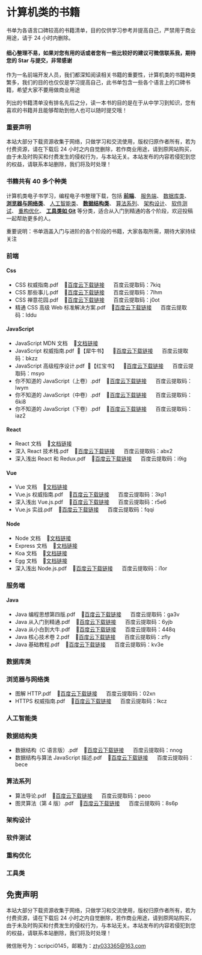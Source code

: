# 计算机类的书籍

书单为各语言口碑较高的书籍清单，目的仅供学习参考并提高自己，严禁用于商业用途，请于 24 小时内删除。

#### 细心整理不易，如果对您有用的话或者您有一些比较好的建议可微信联系我，期待您的 Star 与提交，非常感谢

作为一名前端开发人员，我们都深知阅读相关书籍的重要性，计算机类的书籍种类繁多，我们的目的也仅仅是学习提高自己，此书单包含一些各个语言上的口碑书籍，希望大家不要用做商业用途

列出的书籍清单没有排名先后之分，读一本书的目的是在于从中学习到知识，您有喜欢的书籍并且能够帮助到他人也可以随时提交哦！

### 重要声明

本站大部分下载资源收集于网络，只做学习和交流使用，版权归原作者所有，若为付费资源，请在下载后 24 小时之内自觉删除，若作商业用途，请到原网站购买，由于未及时购买和付费发生的侵权行为，与本站无关。本站发布的内容若侵犯到您的权益，请联系本站删除，我们将及时处理！

### 书籍共有 40 多个种类

计算机类电子书学习，编程电子书整理下载，包括
[**前端**](https://github.com/itzty-1207/e-books#前端)、
[服务端](https://github.com/itzty-1207/e-books#服务端)、
[数据库类](https://github.com/itzty-1207/e-books#数据库类)、
[**浏览器与网络类**](https://github.com/itzty-1207/e-books#浏览器与网络类)、
[人工智能类](https://github.com/itzty-1207/e-books#人工智能类)、
[**数据结构类**](https://github.com/itzty-1207/e-books#数据结构类)、
[算法系列](https://github.com/itzty-1207/e-books#算法系列)、
[架构设计](https://github.com/itzty-1207/e-books#架构设计)、
[软件测试](https://github.com/itzty-1207/e-books#软件测试)、
[重构优化](https://github.com/itzty-1207/e-books#重构优化)、
[**工具类如 Git**](https://github.com/itzty-1207/e-books#工具类)
等分类，适合从入门到精通的各个阶段，欢迎投稿一起帮助更多的人。

重要说明：书单涵盖入门与进阶的各个阶段的书籍，大家各取所需，期待大家持续关注

### 前端

#### Css

- CSS 权威指南.pdf&nbsp;&nbsp;&nbsp;&nbsp;🧀[百度云下载链接](https://pan.baidu.com/s/1-fCcMQv4kLtBORYset2kyQ)&nbsp;&nbsp;&nbsp;&nbsp;&nbsp;&nbsp;百度云提取码：7kiq
- CSS 那些事儿.pdf&nbsp;&nbsp;&nbsp;&nbsp;🧀[百度云下载链接](https://pan.baidu.com/s/1KzWHjqzY7VGK_AaOClWJbA)&nbsp;&nbsp;&nbsp;&nbsp;&nbsp;&nbsp;百度云提取码：7lhm
- CSS 禅意花园.pdf&nbsp;&nbsp;&nbsp;&nbsp;🧀[百度云下载链接](https://pan.baidu.com/s/12cywJukd3ANwuyVogjUnXg)&nbsp;&nbsp;&nbsp;&nbsp;&nbsp;&nbsp;百度云提取码：j0ot
- 精通 CSS 高级 Web 标准解决方案.pdf&nbsp;&nbsp;&nbsp;&nbsp;🧀[百度云下载链接](https://pan.baidu.com/s/1j35lmHGID9f5vOHEs6qS_w)&nbsp;&nbsp;&nbsp;&nbsp;&nbsp;&nbsp;百度云提取码：lddu

#### JavaScript

- JavaScript MDN 文档&nbsp;&nbsp;&nbsp;&nbsp;🧀[文档链接](https://developer.mozilla.org/zh-CN)
- JavaScript 权威指南.pdf&nbsp;&nbsp;🍪【犀牛书】&nbsp;&nbsp;&nbsp;&nbsp;🧀[百度云下载链接](https://pan.baidu.com/s/1ZkAO6gUkFhUzFdMbEzDYJQ)&nbsp;&nbsp;&nbsp;&nbsp;&nbsp;&nbsp;百度云提取码：bkzz
- JavaScript 高级程序设计.pdf&nbsp;&nbsp;🍪【红宝书】&nbsp;&nbsp;&nbsp;&nbsp;🧀[百度云下载链接](https://pan.baidu.com/s/1uGbQPSCGfslLQf6yQfWtGQ)&nbsp;&nbsp;&nbsp;&nbsp;&nbsp;&nbsp;百度云提取码：msyo
- 你不知道的 JavaScript（上卷）.pdf&nbsp;&nbsp;&nbsp;&nbsp;🧀[百度云下载链接](https://pan.baidu.com/s/1l7EKx3Zl72hPpXd9yTvXzg)&nbsp;&nbsp;&nbsp;&nbsp;&nbsp;&nbsp;百度云提取码：lwym
- 你不知道的 JavaScript（中卷）.pdf&nbsp;&nbsp;&nbsp;&nbsp;🧀[百度云下载链接](https://pan.baidu.com/s/1C0wv6wBfQD_VUSK7eo38kg)&nbsp;&nbsp;&nbsp;&nbsp;&nbsp;&nbsp;百度云提取码：6ki8
- 你不知道的 JavaScript（下卷）.pdf&nbsp;&nbsp;&nbsp;&nbsp;🧀[百度云下载链接](https://pan.baidu.com/s/1KUSkwfPyvxD_gLv3vj8ZLg)&nbsp;&nbsp;&nbsp;&nbsp;&nbsp;&nbsp;百度云提取码：iaz2

#### React

- React 文档&nbsp;&nbsp;&nbsp;&nbsp;🧀[文档链接](https://react.docschina.org/docs/getting-started.html)
- 深入 React 技术栈.pdf&nbsp;&nbsp;&nbsp;&nbsp;🧀[百度云下载链接](https://pan.baidu.com/s/1Tg0D60ccte4JbrLo0Cw7Eg)&nbsp;&nbsp;&nbsp;&nbsp;&nbsp;&nbsp;百度云提取码：abx2
- 深入浅出 React 和 Redux.pdf&nbsp;&nbsp;&nbsp;&nbsp;🧀[百度云下载链接](https://pan.baidu.com/s/12H84ezDMlPPrHiQWJc5F9Q)&nbsp;&nbsp;&nbsp;&nbsp;&nbsp;&nbsp;百度云提取码：i9ig

#### Vue

- Vue 文档&nbsp;&nbsp;&nbsp;&nbsp;🧀[文档链接](https://cn.vuejs.org/guide/introduction.html)
- Vue.js 权威指南.pdf&nbsp;&nbsp;&nbsp;&nbsp;🧀[百度云下载链接](https://pan.baidu.com/s/1mUltZYXQTjXu_ySQwg1bvg)&nbsp;&nbsp;&nbsp;&nbsp;&nbsp;&nbsp;百度云提取码：3kp1
- 深入浅出 Vue.js.pdf&nbsp;&nbsp;&nbsp;&nbsp;🧀[百度云下载链接](https://pan.baidu.com/s/1bNk2m1FMJ4oYC6pniogo_A)&nbsp;&nbsp;&nbsp;&nbsp;&nbsp;&nbsp;百度云提取码：r5e6
- Vue.js 实战.pdf&nbsp;&nbsp;&nbsp;&nbsp;🧀[百度云下载链接](https://pan.baidu.com/s/1J5ihooCdH1brcGv_MEkVOA)&nbsp;&nbsp;&nbsp;&nbsp;&nbsp;&nbsp;百度云提取码：fqqi

#### Node

- Node 文档&nbsp;&nbsp;&nbsp;&nbsp;🧀[文档链接](http://nodejs.p2hp.com/learn)
- Express 文档&nbsp;&nbsp;&nbsp;&nbsp;🧀[文档链接](https://www.expressjs.com.cn/)
- Koa 文档&nbsp;&nbsp;&nbsp;&nbsp;🧀[文档链接](https://www.koajs.com.cn/)
- Egg 文档&nbsp;&nbsp;&nbsp;&nbsp;🧀[文档链接](https://www.eggjs.org/zh-CN)
- 深入浅出 Node.js.pdf&nbsp;&nbsp;&nbsp;&nbsp;🧀[百度云下载链接](https://pan.baidu.com/s/1GZ-fPaoqpjEejh_H3u-k5w)&nbsp;&nbsp;&nbsp;&nbsp;&nbsp;&nbsp;百度云提取码：i1or

### 服务端

#### Java

- Java 编程思想第四版.pdf&nbsp;&nbsp;&nbsp;&nbsp;🧀[百度云下载链接](https://pan.baidu.com/s/1DahjCESp05NM8_5qzVQKCw)&nbsp;&nbsp;&nbsp;&nbsp;&nbsp;&nbsp;百度云提取码：ga3v
- Java 从入门到精通.pdf&nbsp;&nbsp;&nbsp;&nbsp;🧀[百度云下载链接](https://pan.baidu.com/s/1HqG70sWhsu9K7iJD5SnXuA)&nbsp;&nbsp;&nbsp;&nbsp;&nbsp;&nbsp;百度云提取码：6yjb
- Java 从小白到大牛.pdf&nbsp;&nbsp;&nbsp;&nbsp;🧀[百度云下载链接](https://pan.baidu.com/s/19jp1LVgj1iA6d4SyfwGokA)&nbsp;&nbsp;&nbsp;&nbsp;&nbsp;&nbsp;百度云提取码：448q
- Java 核心技术卷 2.pdf&nbsp;&nbsp;&nbsp;&nbsp;🧀[百度云下载链接](https://pan.baidu.com/s/1FukINsZYXB7WXSodgpf9KQ)&nbsp;&nbsp;&nbsp;&nbsp;&nbsp;&nbsp;百度云提取码：zfly
- Java 基础教程.pdf&nbsp;&nbsp;&nbsp;&nbsp;🧀[百度云下载链接](https://pan.baidu.com/s/1moYbBlnEh3TlSEtWNvEuhw)&nbsp;&nbsp;&nbsp;&nbsp;&nbsp;&nbsp;百度云提取码：kv3e

### 数据库类

### 浏览器与网络类

- 图解 HTTP.pdf&nbsp;&nbsp;&nbsp;&nbsp;🧀[百度云下载链接](https://pan.baidu.com/s/1hHeUCmSDi4vj43ujt5k0HA)&nbsp;&nbsp;&nbsp;&nbsp;&nbsp;&nbsp;百度云提取码：02xn
- HTTPS 权威指南.pdf&nbsp;&nbsp;&nbsp;&nbsp;🧀[百度云下载链接](https://pan.baidu.com/s/18rKHk4F04oMO3P87OivR4Q)&nbsp;&nbsp;&nbsp;&nbsp;&nbsp;&nbsp;百度云提取码：lkcz

### 人工智能类

### 数据结构类

- 数据结构（C 语言版）.pdf&nbsp;&nbsp;&nbsp;&nbsp;🧀[百度云下载链接](https://pan.baidu.com/s/1CcrzLyQF3VCykDQKYrUlqQ)&nbsp;&nbsp;&nbsp;&nbsp;&nbsp;&nbsp;百度云提取码：nnog
- 数据结构与算法 JavaScript 描述.pdf&nbsp;&nbsp;&nbsp;&nbsp;🧀[百度云下载链接](https://pan.baidu.com/s/1gax3gx6L2tlxt3txtqfKeQ)&nbsp;&nbsp;&nbsp;&nbsp;&nbsp;&nbsp;百度云提取码：bece

### 算法系列

- 算法导论.pdf&nbsp;&nbsp;&nbsp;&nbsp;🧀[百度云下载链接](https://pan.baidu.com/s/1WqTWqGQMeMiDQLJCDGzirg)&nbsp;&nbsp;&nbsp;&nbsp;&nbsp;&nbsp;百度云提取码：peoo
- 图灵算法（第 4 版）.pdf&nbsp;&nbsp;&nbsp;&nbsp;🧀[百度云下载链接](https://pan.baidu.com/s/1c16hPI_LK_YMw4C97mKjQw)&nbsp;&nbsp;&nbsp;&nbsp;&nbsp;&nbsp;百度云提取码：8s6p

### 架构设计

### 软件测试

### 重构优化

### 工具类

## 免责声明

本站大部分下载资源收集于网络，只做学习和交流使用，版权归原作者所有，若为付费资源，请在下载后 24 小时之内自觉删除，若作商业用途，请到原网站购买，由于未及时购买和付费发生的侵权行为，与本站无关。本站发布的内容若侵犯到您的权益，请联系本站删除，我们将及时处理！

微信账号为：scripci0145，邮箱为：zty033365@163.com
